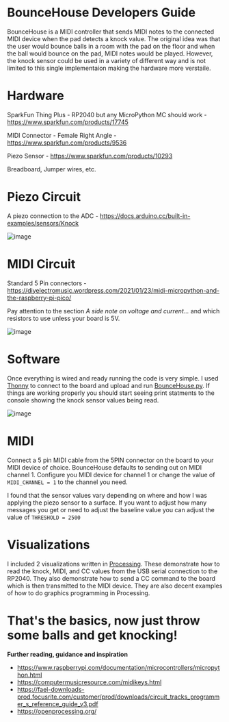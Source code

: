 # BounceHouse Developers Guide
BounceHouse is a MIDI controller that sends MIDI notes to the connected MIDI device when the pad detects a knock value.  The original idea was that the user would bounce balls in a room with the pad on the floor and when the ball would bounce on the pad, MIDI notes would be played.  However, the knock sensor could be used in a variety of different way and is not limited to this single implementaion making the hardware more verstaile.

# Hardware
SparkFun Thing Plus - RP2040 but any MicroPython MC should work - https://www.sparkfun.com/products/17745

MIDI Connector - Female Right Angle - https://www.sparkfun.com/products/9536

Piezo Sensor - https://www.sparkfun.com/products/10293

Breadboard, Jumper wires, etc.

# Piezo Circuit
A piezo connection to the ADC - https://docs.arduino.cc/built-in-examples/sensors/Knock

![image](https://github.com/dandegeest/BounceHouse/blob/main/docs/knock-circuit.png)

# MIDI Circuit
Standard 5 Pin connectors - https://diyelectromusic.wordpress.com/2021/01/23/midi-micropython-and-the-raspberry-pi-pico/

Pay attention to the section *A side note on voltage and current…* and which resistors to use unless your board is 5V.

![image](https://github.com/dandegeest/BounceHouse/blob/main/docs/midi-circuit.png)

# Software
Once everything is wired and ready running the code is very simple.  I used [Thonny](https://thonny.org/) to connect to the board and upload and run [BounceHouse.py](BounceHouse.py).  If things are working properly you should start seeing print statments to the console showing the knock sensor values being read.

![image](https://github.com/dandegeest/BounceHouse/blob/main/docs/thonny.png)

# MIDI
Connect a 5 pin MIDI cable from the 5PIN connector on the board to your MIDI device of choice.  BounceHouse defaults to sending out on MIDI channel 1.  Configure you MIDI device for channel 1 or change the value of `MIDI_CHANNEL = 1` to the channel you need.

I found that the sensor values vary depending on where and how I was applying the piezo sensor to a surface.  If you want to adjust how many messages you get or need to adjust the baseline value you can adjust the value of `THRESHOLD = 2500`

# Visualizations
I included 2 visualizations written in [Processing](http://processing.org).  These demonstrate how to read the knock, MIDI, and CC values from the USB serial connection to the RP2040. They also demonstrate how to send a CC command to the board which is then transmitted to the MIDI device.  They are also decent examples of how to do graphics programming in Processing.

# That's the basics, now just throw some balls and get knocking!

**Further reading, guidance and inspiration**
- https://www.raspberrypi.com/documentation/microcontrollers/micropython.html
- https://computermusicresource.com/midikeys.html
- https://fael-downloads-prod.focusrite.com/customer/prod/downloads/circuit_tracks_programmer_s_reference_guide_v3.pdf
- https://openprocessing.org/


